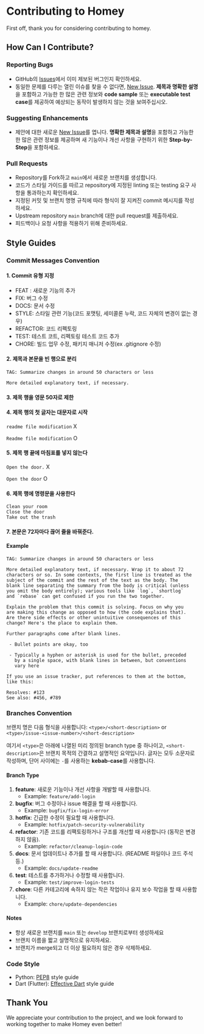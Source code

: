 # Contributing to Homey

First off, thank you for considering contributing to homey. 

## How Can I Contribute?

### Reporting Bugs

- GitHub의 [Issues](https://github.com/homey2023/Homey/issues)에서 이미 제보된 버그인지 확인하세요.
- 동일한 문제를 다루는 열린 이슈를 찾을 수 없다면, [New Issue](https://github.com/homey2023/Homey/issues/new). **제목과 명확한 설명**을 포함하고 가능한 한 많은 관련 정보와 **code sample** 또는 **executable test case**를 제공하여 예상되는 동작이 발생하지 않는 것을 보여주십시오.

### Suggesting Enhancements

- 제안에 대한 새로운 [New Issue](https://github.com/homey2023/Homey/issues/new)를 엽니다. **명확한 제목과 설명**을 포함하고 가능한 한 많은 관련 정보를 제공하며 새 기능이나 개선 사항을 구현하기 위한 **Step-by-Step**을 포함하세요.

### Pull Requests

- Repository를 Fork하고 `main`에서 새로운 브랜치를 생성합니다.
- 코드가 스타일 가이드를 따르고 repository에 지정된 linting 또는 testing 요구 사항을 통과하는지 확인하세요.
- 지정된 커밋 및 브랜치 명명 규칙에 따라 형식이 잘 지켜진 commit 메시지를 작성하세요.
- Upstream repository `main` branch에 대한 pull request를 제출하세요.
- 피드백이나 요청 사항을 적용하기 위해 준비하세요.

## Style Guides

### Commit Messages Convention

#### 1. Commit 유형 지정
- FEAT : 새로운 기능의 추가
- FIX: 버그 수정
- DOCS: 문서 수정
- STYLE: 스타일 관련 기능(코드 포맷팅, 세미콜론 누락, 코드 자체의 변경이 없는 경우)
- REFACTOR: 코드 리펙토링
- TEST: 테스트 코트, 리펙토링 테스트 코드 추가
- CHORE: 빌드 업무 수정, 패키지 매니저 수정(ex .gitignore 수정)

#### 2. 제목과 본문을 빈 행으로 분리

```
TAG: Summarize changes in around 50 characters or less

More detailed explanatory text, if necessary.
```

#### 3. 제목 행을 영문 50자로 제한

#### 4. 제목 행의 첫 글자는 대문자로 시작
`readme file modification` X

`Readme file modification` O

#### 5. 제목 행 끝에 마침표를 넣지 않는다
`Open the door.` X

`Open the door` O

#### 6. 제목 행에 명령문을 사용한다
```
Clean your room
Close the door
Take out the trash
```
#### 7. 본문은 72자마다 끊어 줄을 바꿔준다.

#### Example

```
TAG: Summarize changes in around 50 characters or less

More detailed explanatory text, if necessary. Wrap it to about 72
characters or so. In some contexts, the first line is treated as the
subject of the commit and the rest of the text as the body. The
blank line separating the summary from the body is critical (unless
you omit the body entirely); various tools like `log`, `shortlog`
and `rebase` can get confused if you run the two together.

Explain the problem that this commit is solving. Focus on why you
are making this change as opposed to how (the code explains that).
Are there side effects or other unintuitive consequences of this
change? Here's the place to explain them.

Further paragraphs come after blank lines.

 - Bullet points are okay, too

 - Typically a hyphen or asterisk is used for the bullet, preceded
   by a single space, with blank lines in between, but conventions
   vary here

If you use an issue tracker, put references to them at the bottom,
like this:

Resolves: #123
See also: #456, #789
```

### Branches Convention

브랜치 명은 다음 형식을 사용합니다:
`<type>/<short-description>` or `<type>/issue-<issue-number>/<short-description>`

여기서 `<type>`은 아래에 나열된 미리 정의된 branch type 중 하나이고, `<short-description>`은 브랜치 목적의 간결하고 설명적인 요약입니다. 글자는 모두 소문자로 작성하며, 단어 사이에는 `-`를 사용하는 **kebab-case**를 사용합니다.

#### Branch Type

1. **feature**: 새로운 기능이나 개선 사항을 개발할 때 사용합니다.
   - Example: `feature/add-login`
2. **bugfix**: 버그 수정이나 issue 해결을 할 때 사용합니다.
   - Example: `bugfix/fix-login-error`
3. **hotfix**: 긴급한 수정이 필요할 때 사용합니다.
   - Example: `hotfix/patch-security-vulnerability`
4. **refactor**: 기존 코드를 리팩토링하거나 구조를 개선할 때 사용합니다 (동작은 변경하지 않음).
   - Example: `refactor/cleanup-login-code`
5. **docs**: 문서 업데이트나 추가를 할 때 사용합니다. (README 파일이나 코드 주석 등.)
   - Example: `docs/update-readme`
6. **test**: 테스트를 추가하거나 수정할 때 사용합니다.
   - Example: `test/improve-login-tests`
7. **chore**: 다른 카테고리에 속하지 않는 작은 작업이나 유지 보수 작업을 할 때 사용합니다.
   - Example: `chore/update-dependencies`

#### Notes
- 항상 새로운 브랜치를 `main` 또는 `develop` 브랜치로부터 생성하세요 
- 브랜치 이름을 짧고 설명적으로 유지하세요.
- 브랜치가 merge되고 더 이상 필요하지 않은 경우 삭제하세요.

### Code Style
 
- Python: [PEP8](https://www.python.org/dev/peps/pep-0008/) style guide
- Dart (Flutter): [Effective Dart](https://dart.dev/guides/language/effective-dart)  style guide

## Thank You

We appreciate your contribution to the project, and we look forward to working together to make Homey even better!
